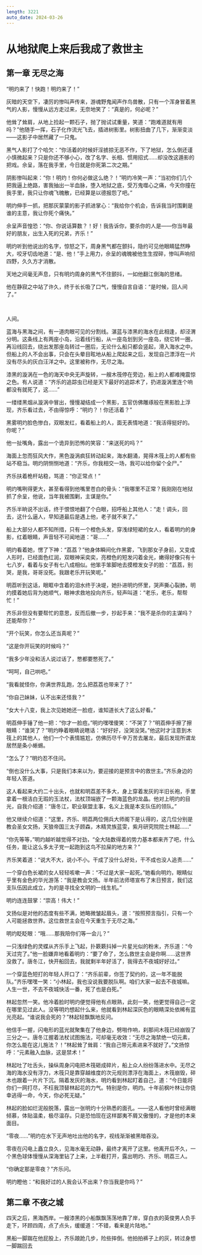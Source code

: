 ```yaml
---
length: 3221
auto_date: 2024-03-26
---
```


# 从地狱爬上来后我成了救世主

## 第一章 无尽之海

“明灼来了！快跑！明灼来了！”

灰暗的天空下，凄厉的惨叫声传来，游魂野鬼闻声作鸟兽散，只有一个浑身冒着黑气的人影，慢慢从远方走过来，无奈地笑了：“真是的，何必呢？”

他耸了耸肩，从地上捡起一颗石子，抛了抛试试重量，笑道：“跑难道就有用吗？”他随手一挥，石子化作流光飞去，插进树影里。树影扭曲了几下，渐渐变淡——这影子中居然藏了一只鬼。

黑气人影打了个哈欠：“你活着的时候奸淫掳掠无恶不作，下了地狱，怎么倒还谨小慎微起来？只是你还不够小心，改了名字、长相、惯用招式……却没改这遁影的把戏。佘呈，落在我手里，今日就是你死第二次之期。”

阴影惨叫起来：“你！明灼！你何必做这么绝？！”明灼冷笑一声：“当初你们几个把我逼上绝路，害我抽出一半血脉，堕入地狱之底，受万鬼噬心之痛，今天你撞在我手里，我只让你魂飞魄散，已经算是以德报怨了吧。”

明灼伸手一抓，把那灰蒙蒙的影子抓进掌心：“我给你个机会，告诉我当时围剿是谁的主意，我让你死个痛快。”

佘呈声音惶恐：“你、你说话算数？！好！我告诉你，要杀你的人是——你当年最好的朋友，出生入死的兄弟，齐乐！”

明灼听到他说出的名字，惊怒之下，周身黑气都在颤抖，隐约可见他眼睛猛然睁大，咬牙切齿地道：“是、他！”手上用力，佘呈的魂魄被他生生捏碎，惨叫声响彻四野，久久方才消散。

天地之间毫无声息，只有明灼周身的黑气不住颤抖，一如他翻江倒海的思绪。

他在静寂之中站了许久，终于长长吸了口气，慢慢自言自语：“是时候，回人间了。”

<br>

人间。

蓝海与黑海之间，有一道肉眼可见的分割线。湛蓝与漆黑的海水在此相逢，却泾渭分明。这条线上有两座小岛，沿着线行船，从一座岛划到另一座岛，绕它转一圈，再沿线回去，绕出发那座岛转过一圈后，无论什么船只都会竖起，滑入海水之中。但船上的人不会出事，只会在头晕目眩地从船上爬起来之后，发现自己漂浮在一片没有尽头的灰白汪洋之中。这里被称作，无尽之海。

漆黑的漩涡在一色的海天中央无声旋转，一艘木筏停在旁边，船上的人都难掩震惊之色。有人说道：“齐乐的追踪虫已经是天下最好的追踪术了，扔进漩涡里连个响都没有就死了，这……”

一缕缕黑烟从漩涡中冒出，慢慢凝结成一个黑影，五官仿佛雕琢般在黑影脸上浮现，齐乐看过去，不由得惊呼：“明灼？！你还活着？”

黑雾明灼脸色惨白，双眼发红，看着船上的人，面无表情地道：“我活得挺好的。你呢？”

他一扯嘴角，露出一个诡异到恐怖的笑容：“来送死的吗？”

海面上忽而狂风大作，黑色漩涡疯狂转动起来，海水翻涌，晃得木筏上的人都有些站不稳当。明灼阴恻恻地道：“齐乐，你我相交一场，我可以给你留个全尸。”

齐乐扶着桅杆站稳，骂道：“你正常点！”

明灼嘴咧得更大，甚至看得到他嘴里苍白的骨头：“我哪里不正常？我刚刚在地狱抓了佘呈，他说，当年我被围剿，主谋是你。”

齐乐半晌说不出话，终于恨恨地翻了个白眼，招呼船上其他人：“走！调头，回去，这什么逼人，早知道最后是遇上他，老子就不来了。”

船上大部分人都不知所措，只有一个橙色头发，穿浅绿短裙的女人，看着明灼的身影，红着眼睛，声音轻不可闻地道：“哥……”

明灼看着她，愣了下神：“荔荔？”他身体瞬间化作黑雾，飞到那女子身前，又变成人形时，已经面色红润，双眼神采奕奕，亮橙色的短发闪着金光，嫩得好像只有十七八岁，看着与女子有七八成相似。他笨手笨脚地去摸橙发女子的脸：“荔荔，别哭，是我，哥哥没死。我跟老乐开玩笑呢。”

明荔听到这话，眼眶中含着的泪水终于决堤，她扑进明灼怀里，哭声撕心裂肺，明灼摸着她后背为她顺气，眼神求救地投向齐乐，轻声叫道：“老乐，老乐，帮帮忙！”

齐乐非但没有要帮忙的意思，反而后撤一步，抄起手来：“我不是杀你的主谋吗？还能帮你？”

“开个玩笑，你怎么还当真呢？”

“这是你开玩笑的时候吗？”

“我多少年没和活人说过话了，憋都要憋死了。”

“呵呵，自己哄吧。”

“我看就怪你，你满世界乱跑，怎么把荔荔也带来了？”

“你自己妹妹，认不出来还怪我？”

“女大十八变，我上次见她她还一脸痘，谁知道长大了这么好看。”

明荔伸手锤了他一把：“你才一脸痘。”明灼嘿嘿傻笑：“不哭了？”明荔伸手擦了擦眼睛：“谁哭了？”明灼睁着眼睛说瞎话：“好好好，没哭没哭。”他这时才注意到木筏上的其他人，他们一个个表情尴尬，仿佛历尽千辛万苦去屠龙，最后发现所谓龙居然是条小蜥蜴。

“怎么了？”明灼忍不住问。

“倒也没什么大事，只是我们本来以为，要迎接的是预言中的救世主。”齐乐身边的年轻人答道。

这人看起来大约二十出头，也就和明荔差不多大，身上穿着发灰的半旧长袍，手里拿着一根洁白无瑕的玉法杖，法杖顶端嵌了一颗海蓝色的龙晶。他对上明灼的目光，自我介绍道：“唐冬江，职业联盟主事，名义上我是本支队伍的领队。”

他又继续介绍道：“这里，齐乐、明荔两位佣兵大师阁下是认得的，这几位分别是教会圣女文扬，天狼帝国三太子顾森，木精灵族蓝雯，紫月研究院院士林起……”

“你先等等，”明灼越听越觉得不对劲，“全大陆数得着的势力基本都来齐了吧，什么任务，能让这么多太子党一起跑到这鸟不拉屎的地方来？”

齐乐笑着道：“说大不大，说小不小。干成了没什么好处，干不成也没人追责……”

一个穿白色长裙的女人轻轻咳嗽一声：“不过是大家一起死。”她看向明灼，眼睛似乎里有金色的华光游荡：“我是教会文扬。半年前法师塔宣布了末日预言，我们这支队伍因此成立，为的是寻找全文明的一线生机。”

明灼连连鼓掌：“崇高！伟大！”

文扬似是对他的态度有些不满，她略微皱起眉头，道：“按照预言指引，只有一个人可能拯救世界。这位救世主会在今天重生于无尽之海。”

明灼眨眨眼：“哦……那我陪你们等一会儿？”

一只浅绿色的灵蝶从齐乐手上飞起，扑簌簌抖掉一片星光似的粉末，齐乐道：“今天过完了。”他一脸嫌弃地看着明灼：“要了命了，怎么救世主会是你啊……这世界没救了。唐冬江，快开船回去，我就剩半年好活了，我得去不夜城好好过。”

一个穿蓝色短打的年轻人开口了：“齐乐前辈，你签了契约的，这一年不能脱队。”齐乐嘿嘿一笑：“小林起，我也没说我要脱队啊。咱们大家一起去不夜城嘛。人生一世，不去不夜城快活一番，死了也是白死。”

林起忽然一笑。他冷着脸时明灼便觉得他有点眼熟，此刻一笑，他更觉得自己一定在哪里见过此人。没等明灼想起什么来，他就看到林起深灰色的眼睛深处依稀有蓝光亮起。“谁说我会死的？”林起轻飘飘地反问。

他信手一握，闪电形的蓝光就聚集在了他身边，劈啪作响，刹那间木筏已经崩毁了三分之一。唐冬江握着法杖试图施法，可却毫无收效：“无尽之海禁绝一切元素，你怎么能在这儿施法？！”林起耸了耸肩：“我自己带元素进来不就好了。”文扬惊呼：“元素融入血脉，这是禁术！”

林起吐了吐舌头，操纵周身闪电把木筏砸成碎片，船上众人纷纷落进水中。无尽之海的海水没有浮力，木筏只是靠穿越维度的次元规则漂浮在海面上，木筏崩毁，碎木也跟着一片片下沉。隔着发灰的海水，明灼看到林起盯着自己，道：“今日能将你们一网打尽，不枉我顶替林起花的力气。特别是你，明灼。十年前枫叶林让你侥幸逃得一命，今天，你必死无疑。”

林起的脸如烂泥般脱落，露出一张明灼十分熟悉的面孔。——这人看他时曾经满眼倾慕，体贴温柔，极尽温存。只是恐怕现在这样鄙夷不屑又傲慢的，才是他的本来面目。

“零夜……”明灼在水下无声地吐出他的名字，视线渐渐被黑暗吞没。

零夜在闪电上矗立良久，见海水毫无动静，最终才离开了这里。他离开后不久，一个黑色球体慢慢从深海里钻了上来，上半截打开，露出明灼、齐乐、明荔三人。

“你确定那是零夜？”齐乐问。

明灼瞪他：“和我好过的人我会认不出来？你当我是你吗？”

## 第二章 不夜之城

四天之后，黑海西岸。一艘漆黑的小船飘飘荡荡地靠了岸，穿白衣的英俊男人负手走下，环顾四周，点了点头，缓缓道：“不错，看来是片陆地。”

黑船一脚踹在他屁股上，齐乐踉跄几步，险些摔倒。他拍拍裤子上的灰，转过身想一脚踹回去
